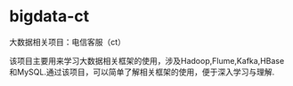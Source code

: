 # bigdata-ct
大数据相关项目：电信客服（ct）

该项目主要用来学习大数据相关框架的使用，涉及Hadoop,Flume,Kafka,HBase和MySQL.通过该项目，可以简单了解相关框架的使用，便于深入学习与理解.
